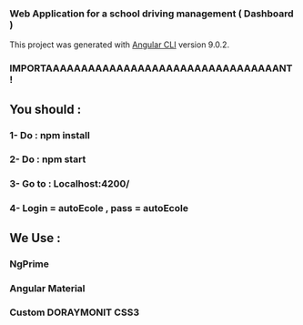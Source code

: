 ### Web Application for a school driving management ( Dashboard )

This project was generated with [Angular CLI](https://github.com/angular/angular-cli) version 9.0.2.

### IMPORTAAAAAAAAAAAAAAAAAAAAAAAAAAAAAAAAANT !
## You should  :
### 1- Do : npm install
### 2- Do : npm start
### 3- Go to : Localhost:4200/
### 4- Login = autoEcole , pass = autoEcole

## We Use :
### NgPrime 
### Angular Material
### Custom DORAYMONIT CSS3 


